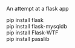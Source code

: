 An attempt at a flask app

pip install flask<br/>
pip install flask-mysqldb<br/>
pip install Flask-WTF<br/>
pip install passlib
